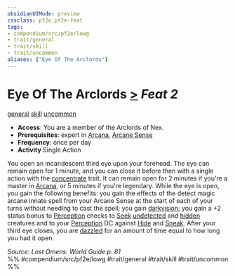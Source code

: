```yaml
---
obsidianUIMode: preview
cssclass: pf2e,pf2e-feat
tags:
- compendium/src/pf2e/lowg
- trait/general
- trait/skill
- trait/uncommon
aliases: ["Eye Of The Arclords"]
---
```

# Eye Of The Arclords  [>](chapter-9-playing-the-game.md#Actions "Single Action") *Feat 2*  
[general](general.md "General Feat Trait")  [skill](skill.md "Skill Feat Trait")  [uncommon](uncommon.md "Uncommon Rarity Trait")  

- **Access**: You are a member of the Arclords of Nex.
- **Prerequisites**: expert in [Arcana](skills.md#Arcana), [Arcane Sense](arcane-sense.md)
- **Frequency**: once per day
- **Activity** Single Action

You open an incandescent third eye upon your forehead. The eye can remain open for 1 minute, and you can close it before then with a single action with the [concentrate](concentrate.md "Concentrate Action & Ability Trait") trait. It can remain open for 2 minutes if you're a master in [Arcana](skills.md#Arcana), or 5 minutes if you're legendary. While the eye is open, you gain the following benefits: you gain the effects of the detect magic arcane innate spell from your Arcane Sense at the start of each of your turns without needing to cast the spell; you gain [darkvision](Reference/Rules/Abilities/darkvision.md); you gain a +2 status bonus to [Perception](skills.md#Perception) checks to [Seek](seek.md) [undetected](conditions.md#Undetected) and [hidden](conditions.md#Hidden) creatures and to your [Perception](skills.md#Perception) DC against [Hide](Reference/Rules/Actions/hide.md) and [Sneak](sneak.md). After your third eye closes, you are [dazzled](conditions.md#Dazzled) for an amount of time equal to how long you had it open.

*Source: Lost Omens: World Guide p. 81*  
%% #compendium/src/pf2e/lowg #trait/general #trait/skill #trait/uncommon %%
